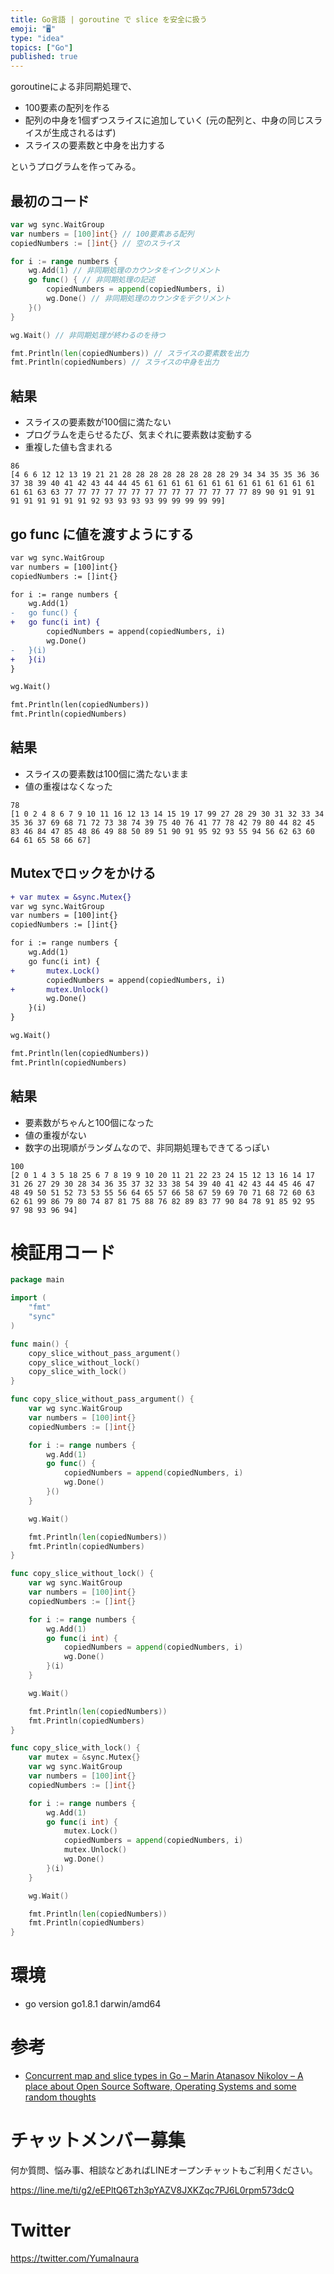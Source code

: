 ```yaml
---
title: Go言語 | goroutine で slice を安全に扱う
emoji: "🖥"
type: "idea"
topics: ["Go"]
published: true
---
```


goroutineによる非同期処理で、

- 100要素の配列を作る
- 配列の中身を1個ずつスライスに追加していく (元の配列と、中身の同じスライスが生成されるはず)
- スライスの要素数と中身を出力する

というプログラムを作ってみる。

## 最初のコード

```go
var wg sync.WaitGroup
var numbers = [100]int{} // 100要素ある配列
copiedNumbers := []int{} // 空のスライス

for i := range numbers {
	wg.Add(1) // 非同期処理のカウンタをインクリメント
	go func() { // 非同期処理の記述
		copiedNumbers = append(copiedNumbers, i)
		wg.Done() // 非同期処理のカウンタをデクリメント
	}()
}

wg.Wait() // 非同期処理が終わるのを待つ

fmt.Println(len(copiedNumbers)) // スライスの要素数を出力
fmt.Println(copiedNumbers) // スライスの中身を出力
```

## 結果

- スライスの要素数が100個に満たない
- プログラムを走らせるたび、気まぐれに要素数は変動する
- 重複した値も含まれる

```
86
[4 6 6 12 12 13 19 21 21 28 28 28 28 28 28 28 28 29 34 34 35 35 36 36 37 38 39 40 41 42 43 44 44 45 61 61 61 61 61 61 61 61 61 61 61 61 61 61 61 63 63 77 77 77 77 77 77 77 77 77 77 77 77 77 77 89 90 91 91 91 91 91 91 91 91 91 92 93 93 93 93 99 99 99 99 99]
```

## go func に値を渡すようにする

```diff
var wg sync.WaitGroup
var numbers = [100]int{}
copiedNumbers := []int{}

for i := range numbers {
	wg.Add(1)
-	go func() {
+	go func(i int) {
		copiedNumbers = append(copiedNumbers, i)
		wg.Done()
-	}(i)
+	}(i)
}

wg.Wait()

fmt.Println(len(copiedNumbers))
fmt.Println(copiedNumbers)
```

## 結果

- スライスの要素数は100個に満たないまま
- 値の重複はなくなった

```
78
[1 0 2 4 8 6 7 9 10 11 16 12 13 14 15 19 17 99 27 28 29 30 31 32 33 34 35 36 37 69 68 71 72 73 38 74 39 75 40 76 41 77 78 42 79 80 44 82 45 83 46 84 47 85 48 86 49 88 50 89 51 90 91 95 92 93 55 94 56 62 63 60 64 61 65 58 66 67]
```

## Mutexでロックをかける

```diff
+ var mutex = &sync.Mutex{}
var wg sync.WaitGroup
var numbers = [100]int{}
copiedNumbers := []int{}

for i := range numbers {
	wg.Add(1)
	go func(i int) {
+		mutex.Lock()
		copiedNumbers = append(copiedNumbers, i)
+		mutex.Unlock()
		wg.Done()
	}(i)
}

wg.Wait()

fmt.Println(len(copiedNumbers))
fmt.Println(copiedNumbers)
```

## 結果

- 要素数がちゃんと100個になった
- 値の重複がない
- 数字の出現順がランダムなので、非同期処理もできてるっぽい

```
100
[2 0 1 4 3 5 18 25 6 7 8 19 9 10 20 11 21 22 23 24 15 12 13 16 14 17 31 26 27 29 30 28 34 36 35 37 32 33 38 54 39 40 41 42 43 44 45 46 47 48 49 50 51 52 73 53 55 56 64 65 57 66 58 67 59 69 70 71 68 72 60 63 62 61 99 86 79 80 74 87 81 75 88 76 82 89 83 77 90 84 78 91 85 92 95 97 98 93 96 94]
```



# 検証用コード

```go
package main

import (
	"fmt"
	"sync"
)

func main() {
	copy_slice_without_pass_argument()
	copy_slice_without_lock()
	copy_slice_with_lock()
}

func copy_slice_without_pass_argument() {
	var wg sync.WaitGroup
	var numbers = [100]int{}
	copiedNumbers := []int{}

	for i := range numbers {
		wg.Add(1)
		go func() {
			copiedNumbers = append(copiedNumbers, i)
			wg.Done()
		}()
	}

	wg.Wait()

	fmt.Println(len(copiedNumbers))
	fmt.Println(copiedNumbers)
}

func copy_slice_without_lock() {
	var wg sync.WaitGroup
	var numbers = [100]int{}
	copiedNumbers := []int{}

	for i := range numbers {
		wg.Add(1)
		go func(i int) {
			copiedNumbers = append(copiedNumbers, i)
			wg.Done()
		}(i)
	}

	wg.Wait()

	fmt.Println(len(copiedNumbers))
	fmt.Println(copiedNumbers)
}

func copy_slice_with_lock() {
	var mutex = &sync.Mutex{}
	var wg sync.WaitGroup
	var numbers = [100]int{}
	copiedNumbers := []int{}

	for i := range numbers {
		wg.Add(1)
		go func(i int) {
			mutex.Lock()
			copiedNumbers = append(copiedNumbers, i)
			mutex.Unlock()
			wg.Done()
		}(i)
	}

	wg.Wait()

	fmt.Println(len(copiedNumbers))
	fmt.Println(copiedNumbers)
}

```


# 環境

- go version go1.8.1 darwin/amd64

# 参考

- [Concurrent map and slice types in Go – Marin Atanasov Nikolov – A place about Open Source Software, Operating Systems and some random thoughts](https://dnaeon.github.io/concurrent-maps-and-slices-in-go/)








<!-- Update From Qiita API -->

# チャットメンバー募集


何か質問、悩み事、相談などあればLINEオープンチャットもご利用ください。

https://line.me/ti/g2/eEPltQ6Tzh3pYAZV8JXKZqc7PJ6L0rpm573dcQ





# Twitter


https://twitter.com/YumaInaura


<!-- Update From Qiita API -->


